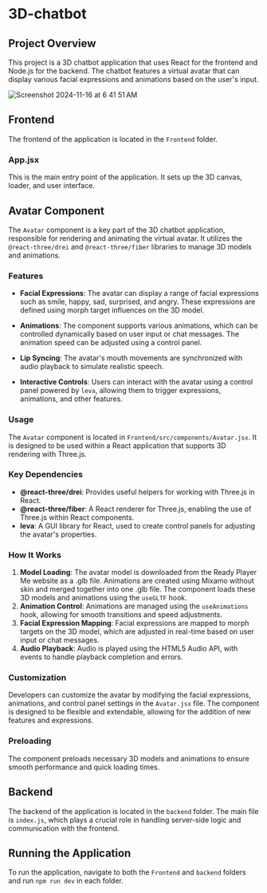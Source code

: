 
# 3D-chatbot

## Project Overview
This project is a 3D chatbot application that uses React for the frontend and Node.js for the backend. The chatbot features a virtual avatar that can display various facial expressions and animations based on the user's input.

![Screenshot 2024-11-16 at 6 41 51 AM](https://github.com/user-attachments/assets/a6016caa-030a-47cf-baa6-4433808b761b)

## Frontend
The frontend of the application is located in the `Frontend` folder. 

### App.jsx
This is the main entry point of the application. It sets up the 3D canvas, loader, and user interface.

## Avatar Component

The `Avatar` component is a key part of the 3D chatbot application, responsible for rendering and animating the virtual avatar. It utilizes the `@react-three/drei` and `@react-three/fiber` libraries to manage 3D models and animations.

### Features

- **Facial Expressions**: The avatar can display a range of facial expressions such as smile, happy, sad, surprised, and angry. These expressions are defined using morph target influences on the 3D model.
  
- **Animations**: The component supports various animations, which can be controlled dynamically based on user input or chat messages. The animation speed can be adjusted using a control panel.

- **Lip Syncing**: The avatar's mouth movements are synchronized with audio playback to simulate realistic speech.

- **Interactive Controls**: Users can interact with the avatar using a control panel powered by `leva`, allowing them to trigger expressions, animations, and other features.

### Usage

The `Avatar` component is located in `Frontend/src/components/Avatar.jsx`. It is designed to be used within a React application that supports 3D rendering with Three.js.

### Key Dependencies

- **@react-three/drei**: Provides useful helpers for working with Three.js in React.
- **@react-three/fiber**: A React renderer for Three.js, enabling the use of Three.js within React components.
- **leva**: A GUI library for React, used to create control panels for adjusting the avatar's properties.

### How It Works

1. **Model Loading**: The avatar model is downloaded from the Ready Player Me website as a .glb file. Animations are created using Mixamo without skin and merged together into one .glb file. The component loads these 3D models and animations using the `useGLTF` hook.
2. **Animation Control**: Animations are managed using the `useAnimations` hook, allowing for smooth transitions and speed adjustments.
3. **Facial Expression Mapping**: Facial expressions are mapped to morph targets on the 3D model, which are adjusted in real-time based on user input or chat messages.
4. **Audio Playback**: Audio is played using the HTML5 Audio API, with events to handle playback completion and errors.

### Customization

Developers can customize the avatar by modifying the facial expressions, animations, and control panel settings in the `Avatar.jsx` file. The component is designed to be flexible and extendable, allowing for the addition of new features and expressions.

### Preloading

The component preloads necessary 3D models and animations to ensure smooth performance and quick loading times.

## Backend
The backend of the application is located in the `backend` folder. The main file is `index.js`, which plays a crucial role in handling server-side logic and communication with the frontend.

## Running the Application
To run the application, navigate to both the `Frontend` and `backend` folders and run `npm run dev` in each folder.
